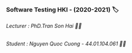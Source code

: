 ### Software Testing HKI - (2020-2021) :label:
###### Lecturer : PhD.Tran Son Hai :man_teacher:
###### Student : Nguyen Quoc Cuong - 44.01.104.061 :man_student:
